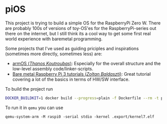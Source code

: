 # piOS
This project is trying to build a simple OS for the RaspberryPi Zero W.
There are probably 100s of versions of toy-OS'es for the RaspberryPi-series out there on the internet, but I still think its a cool way to get some first real world experience with baremetal programming.

Some projects that I've used as guiding priciples and inspirations (sometimes more directly, sometimes less) are:
* [armOS (*Thanos Koutroubas*)](https://github.com/thanoskoutr/armOS): Especially for the overall structure and the low-level assembly code/linker-scripts.
* [Bare metal Raspberry Pi 3 tutorials (*Zoltan Baldaszti*)](https://github.com/bztsrc/raspi3-tutorial/): Great tutorial covering a lot of the basics in terms of HW/SW interface.

To build the project run
```bash
DOCKER_BUILDKIT=1 docker build --progress=plain -f Dockerfile --rm -t pi_os:latest . --output ./export/
```

To run it in `qemu` you can use
```
qemu-system-arm -M raspi0 -serial stdio -kernel .export/kernel7.elf
```